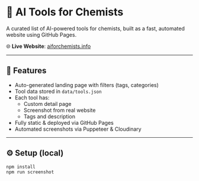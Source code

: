 # 🧪 AI Tools for Chemists

A curated list of AI-powered tools for chemists, built as a fast, automated website using GitHub Pages.

🌐 **Live Website**: [aiforchemists.info](https://aiforchemists.info)

---

## 🔧 Features

- Auto-generated landing page with filters (tags, categories)
- Tool data stored in `data/tools.json`
- Each tool has:
  - Custom detail page
  - Screenshot from real website
  - Tags and description
- Fully static & deployed via GitHub Pages
- Automated screenshots via Puppeteer & Cloudinary

---

## ⚙️ Setup (local)

```bash
npm install
npm run screenshot

